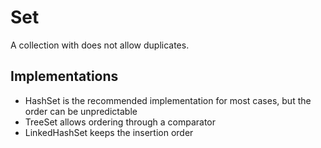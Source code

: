 # Set

A collection with does not allow duplicates.

## Implementations

* HashSet is the recommended implementation for most cases, but the order can be unpredictable
* TreeSet allows ordering through a comparator
* LinkedHashSet keeps the insertion order
